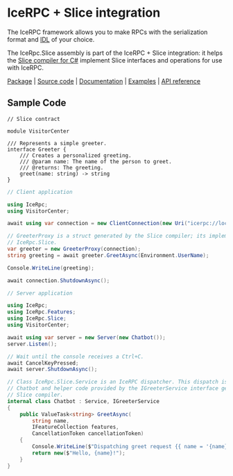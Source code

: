 # IceRPC + Slice integration

The IceRPC framework allows you to make RPCs with the serialization format and [IDL] of your choice.

The IceRpc.Slice assembly is part of the IceRPC + Slice integration: it helps the [Slice compiler for C#][slice-tools]
implement Slice interfaces and operations for use with IceRPC.

[Package][package] | [Source code][source] | [Documentation][docs] | [Examples][examples] | [API reference][api]

## Sample Code

```slice
// Slice contract

module VisitorCenter

/// Represents a simple greeter.
interface Greeter {
    /// Creates a personalized greeting.
    /// @param name: The name of the person to greet.
    /// @returns: The greeting.
    greet(name: string) -> string
}
```

```csharp
// Client application

using IceRpc;
using VisitorCenter;

await using var connection = new ClientConnection(new Uri("icerpc://localhost"));

// GreeterProxy is a struct generated by the Slice compiler; its implementation uses
// IceRpc.Slice.
var greeter = new GreeterProxy(connection);
string greeting = await greeter.GreetAsync(Environment.UserName);

Console.WriteLine(greeting);

await connection.ShutdownAsync();
```

```csharp
// Server application

using IceRpc;
using IceRpc.Features;
using IceRpc.Slice;
using VisitorCenter;

await using var server = new Server(new Chatbot());
server.Listen();

// Wait until the console receives a Ctrl+C.
await CancelKeyPressed;
await server.ShutdownAsync();

// Class IceRpc.Slice.Service is an IceRPC dispatcher. This dispatch is implemented by
// Chatbot and helper code provided by the IGreeterService interface generated by the
// Slice compiler.
internal class Chatbot : Service, IGreeterService
{
    public ValueTask<string> GreetAsync(
        string name,
        IFeatureCollection features,
        CancellationToken cancellationToken)
    {
        Console.WriteLine($"Dispatching greet request {{ name = '{name}' }}");
        return new($"Hello, {name}!");
    }
}
```

[api]: https://docs.icerpc.dev/api/csharp/api/IceRpc.Slice.html
[docs]: https://docs.icerpc.dev/slice2
[IDL]: https://en.wikipedia.org/wiki/Interface_description_language
[examples]: https://github.com/icerpc/icerpc-csharp/tree/0.1.x/examples
[package]: https://www.nuget.org/packages/IceRpc.Slice
[slice-tools]: https://www.nuget.org/packages/IceRpc.Slice.Tools
[source]: https://github.com/icerpc/icerpc-csharp/tree/0.1.x/src/IceRpc.Slice
